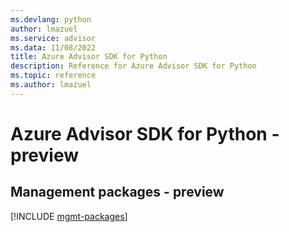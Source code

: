 ```yaml
---
ms.devlang: python
author: lmazuel
ms.service: advisor
ms.data: 11/08/2022
title: Azure Advisor SDK for Python
description: Reference for Azure Advisor SDK for Python
ms.topic: reference
ms.author: lmazuel
---
```

# Azure Advisor SDK for Python - preview

## Management packages - preview
[!INCLUDE [mgmt-packages](advisor-mgmt-index.md)]